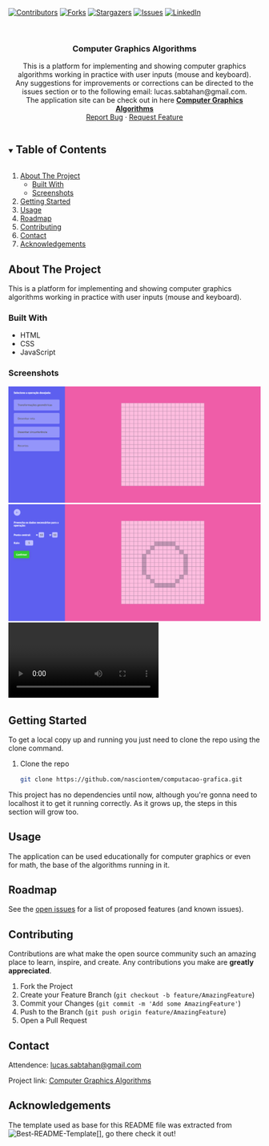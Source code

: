 <!-- PROJECT SHIELDS -->
<!--
*** I'm using markdown "reference style" links for readability.
*** Reference links are enclosed in brackets [ ] instead of parentheses ( ).
*** See the bottom of this document for the declaration of the reference variables
*** for contributors-url, forks-url, etc. This is an optional, concise syntax you may use.
*** https://www.markdownguide.org/basic-syntax/#reference-style-links
-->
[![Contributors][contributors-shield]][contributors-url]
[![Forks][forks-shield]][forks-url]
[![Stargazers][stars-shield]][stars-url]
[![Issues][issues-shield]][issues-url]
[![LinkedIn][linkedin-shield]][linkedin-url]

<!-- PROJECT LOGO -->
<br />
<p align="center">
  <h3 align="center">Computer Graphics Algorithms</h3>

  <p align="center">
    This is a platform for implementing and showing computer graphics algorithms working in practice with user inputs (mouse and keyboard). 
    <br />
    Any suggestions for improvements or corrections can be directed to the issues section or to the following email: lucas.sabtahan@gmail.com.
    <br />
    The application site can be check out in here <a href="https://nasciontem.github.io/computacao-grafica/" target="_blank"><strong>Computer Graphics Algorithms</strong></a>
    <br />
    <a href="https://github.com/nasciontem/computacao-grafica/issues">Report Bug</a>
    ·
    <a href="https://github.com/nasciontem/computacao-grafica/issues">Request Feature</a>
  </p>
</p>

<!-- TABLE OF CONTENTS -->
<details open="open">
  <summary><h2 style="display: inline-block">Table of Contents</h2></summary>
  <ol>
    <li>
      <a href="#about-the-project">About The Project</a>
      <ul>
        <li><a href="#built-with">Built With</a></li>
        <li><a href="#screenshots">Screenshots</a></li>
      </ul>
    </li>
    <li><a href="#getting-started">Getting Started</a></li>
    <li><a href="#usage">Usage</a></li>
    <li><a href="#roadmap">Roadmap</a></li>
    <li><a href="#contributing">Contributing</a></li>
    <li><a href="#contact">Contact</a></li>
    <li><a href="#acknowledgements">Acknowledgements</a></li>
  </ol>
</details>

<!-- ABOUT THE PROJECT -->
## About The Project

This is a platform for implementing and showing computer graphics algorithms working in practice with user inputs (mouse and keyboard).

<!-- BUILT WITH -->
### Built With

* HTML
* CSS
* JavaScript

<!-- SCREENSHOTS -->
### Screenshots

![Homepage][screenshot-01-url]
![Creating circle][screenshot-02-url]
![Creating line gif][gif-01-url]

<!-- GETTING STARTED -->
## Getting Started

To get a local copy up and running you just need to clone the repo using the clone command.

1. Clone the repo
   ```sh
   git clone https://github.com/nasciontem/computacao-grafica.git
   ```

This project has no dependencies until now, although you're gonna need to localhost it to get it running correctly. As it grows up, the steps in this section will grow too.

<!-- USAGE EXAMPLES -->
## Usage

The application can be used educationally for computer graphics or even for math, the base of the algorithms running in it.

<!-- ROADMAP -->
## Roadmap

See the [open issues](https://github.com/nasciontem/computacao-grafica/issues) for a list of proposed features (and known issues).

<!-- CONTRIBUTING -->
## Contributing

Contributions are what make the open source community such an amazing place to learn, inspire, and create. Any contributions you make are **greatly appreciated**.

1. Fork the Project
2. Create your Feature Branch (`git checkout -b feature/AmazingFeature`)
3. Commit your Changes (`git commit -m 'Add some AmazingFeature'`)
4. Push to the Branch (`git push origin feature/AmazingFeature`)
5. Open a Pull Request

<!-- CONTACT -->
## Contact

Attendence: lucas.sabtahan@gmail.com

Project link: [Computer Graphics Algorithms](https://github.com/nasciontem/computacao-grafica)

<!-- ACKNOWLEDGEMENTS -->
## Acknowledgements

The template used as base for this README file was extracted from ![Best-README-Template[]][best-readme-url], go there check it out!

<!-- MARKDOWN LINKS & IMAGES -->
<!-- https://www.markdownguide.org/basic-syntax/#reference-style-links -->
[contributors-shield]: https://img.shields.io/github/contributors/nasciontem/computacao-grafica.svg?style=for-the-badge
[contributors-url]: https://github.com/nasciontem/computacao-grafica/graphs/contributors
[forks-shield]: https://img.shields.io/github/forks/nasciontem/computacao-grafica.svg?style=for-the-badge
[forks-url]: https://github.com/nasciontem/computacao-grafica/network/members
[stars-shield]: https://img.shields.io/github/stars/nasciontem/computacao-grafica.svg?style=for-the-badge
[stars-url]: https://github.com/nasciontem/computacao-grafica/stargazers
[issues-shield]: https://img.shields.io/github/issues/nasciontem/computacao-grafica.svg?style=for-the-badge
[issues-url]: https://github.com/nasciontem/computacao-grafica/issues
[linkedin-shield]: https://img.shields.io/badge/-LinkedIn-black.svg?style=for-the-badge&logo=linkedin&colorB=555
[linkedin-url]: https://www.linkedin.com/in/lucas-nascimento-306465195/
[best-readme-url]: https://github.com/othneildrew/Best-README-Template
[screenshot-01-url]: sources/screenshot01.png
[screenshot-02-url]: sources/screenshot02.png
[gif-01-url]: sources/computacao-grafica-implementacao-01-gif.mp4
